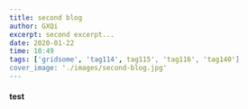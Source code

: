 ```yaml
---
title: second blog
author: GXQi
excerpt: second excerpt...
date: 2020-01-22
time: 10:49
tags: ['gridsome', 'tag114', tag115', 'tag116', 'tag140']
cover_image: './images/second-blog.jpg'
---
```


#### test